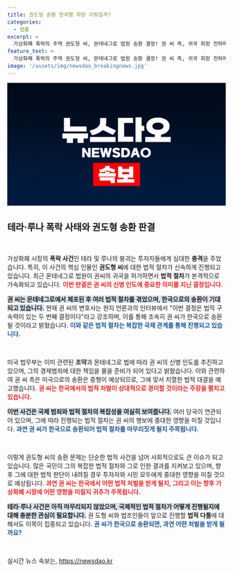 ```yaml
---
title: 권도형 송환 한국행 희망 이뤄질까?
categories:
  - 법률
excerpt: >
  가상화폐 폭락의 주역 권도형 씨, 몬테네그로 법원 송환 결정! 권 씨 측, 귀국 희망 전하며 법적 다툼 예고. 미국 송환 우려 속 긴장감 고조! 클릭해서 자세한 사연을 확인하세요!
feature_text: >
  가상화폐 폭락의 주역 권도형 씨, 몬테네그로 법원 송환 결정! 권 씨 측, 귀국 희망 전하며 법적 다툼 예고. 미국 송환 우려 속 긴장감 고조! 클릭해서 자세한 사연을 확인하세요!
image: '/assets/img/newsdao_breakingnews.jpg'
---
```


<p><img src="/assets/img/newsdao_breakingnews.jpg" alt="ranknews 속보" /></p>

<h2 data-ke-size="size26">테라·루나 폭락 사태와 권도형 송환 판결</h2>

<p data-ke-size="size16">&nbsp;</p>

<p>가상화폐 시장의 <strong>폭락 사건</strong>인 테라 및 루나의 붕괴는 투자자들에게 심대한 <strong>충격</strong>을 주었습니다. 특히, 이 사건의 핵심 인물인 <strong>권도형 씨</strong>에 대한 법적 절차가 신속하게 진행되고 있습니다. 최근 몬테네그로 법원이 권씨의 귀국을 허가하면서 <strong>법적 절차</strong>가 본격적으로 가속화되고 있습니다. <b><span style="color: #ee2323;">이번 판결은 권 씨의 신병 인도에 중요한 의미를 지닌 결정입니다.</span></b> </p>

<p><b><span style="background-color: #21538527;">권 씨는 몬테네그로에서 체포된 후 여러 법적 절차를 겪었으며, 한국으로의 송환이 기대되고 있습니다.</span></b> 현재 권 씨의 변호사는 현지 언론과의 인터뷰에서 "이번 결정은 법적 구속력이 있는 두 번째 결정이다"라고 강조하며, 이를 통해 조속히 권 씨가 한국으로 송환될 것이라고 밝혔습니다. <b><span style="color: #1a5490;">이와 같은 법적 절차는 복잡한 국제 관계를 통해 진행되고 있습니다.</span></b></p>

<p data-ke-size="size16">&nbsp;</p>

<p>미국 법무부는 이미 관련된 <strong>조약</strong>과 몬테네그로 법에 따라 권 씨의 신병 인도를 추진하고 있으며, 그의 경제범죄에 대한 책임을 물을 준비가 되어 있다고 밝혔습니다. 이와 관련하여 권 씨 측은 미국으로의 송환은 중형이 예상되므로, 그에 맞서 치열한 법적 대결을 예고했습니다. <b><span style="color: #ee2323;">권 씨는 한국에서의 법적 처벌이 상대적으로 경미할 것이라는 주장을 펼치고 있습니다.</span></b></p>

<p><b><span style="background-color: #21538527;">이번 사건은 국제 범죄와 법적 절차의 복잡성을 여실히 보여줍니다.</span></b> 여러 당국이 연관되어 있으며, 그에 따라 진행되는 법적 절차는 권 씨의 행보에 중대한 영향을 미칠 것입니다. <b><span style="color: #1a5490;">과연 권 씨가 한국으로 송환되어 법적 절차를 마무리짓게 될지 주목됩니다.</span></b></p>

<p data-ke-size="size16">&nbsp;</p>

<p>이렇게 권도형 씨의 송환 문제는 단순한 법적 사건을 넘어 사회적으로도 큰 이슈가 되고 있습니다. 많은 국민이 그의 복잡한 법적 절차와 그로 인한 결과를 지켜보고 있으며, 향후 그에 대한 법적 판단이 내려질 경우 투자자와 시민 모두에게 중대한 영향을 미칠 것으로 예상됩니다. <b><span style="color: #ee2323;">과연 권 씨는 한국에서 어떤 법적 처벌을 받게 될지, 그리고 이는 향후 가상화폐 시장에 어떤 영향을 미칠지 귀추가 주목됩니다.</span></b></p>

<p><b><span style="background-color: #21538527;">테라·루나 사건은 아직 마무리되지 않았으며, 국제적인 법적 절차가 어떻게 진행될지에 대해 충분한 관심이 필요합니다.</span></b> 권 도형 씨와 법조인들이 앞으로 진행할 <strong>법적 다툼</strong>에 대해서도 이목이 집중되고 있습니다. <b><span style="color: #1a5490;">권 씨가 한국으로 송환되면, 과연 어떤 처벌을 받게 될까요?</span></b></p>

<p data-ke-size="size16">&nbsp;</p>
실시간 뉴스 속보는, <a href="https://newsdao.kr" rel="dofollow">https://newsdao.kr</a>


